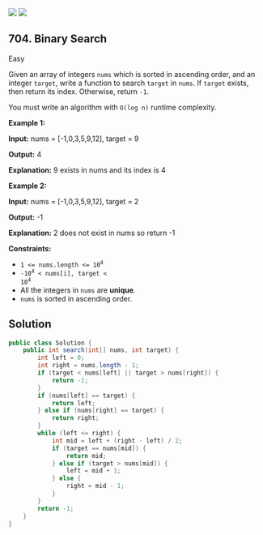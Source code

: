 [![](https://img.shields.io/github/stars/javadev/LeetCode-in-Java?label=Stars&style=flat-square)](https://github.com/javadev/LeetCode-in-Java)
[![](https://img.shields.io/github/forks/javadev/LeetCode-in-Java?label=Fork%20me%20on%20GitHub%20&style=flat-square)](https://github.com/javadev/LeetCode-in-Java/fork)

## 704\. Binary Search

Easy

Given an array of integers `nums` which is sorted in ascending order, and an integer `target`, write a function to search `target` in `nums`. If `target` exists, then return its index. Otherwise, return `-1`.

You must write an algorithm with `O(log n)` runtime complexity.

**Example 1:**

**Input:** nums = [-1,0,3,5,9,12], target = 9

**Output:** 4

**Explanation:** 9 exists in nums and its index is 4

**Example 2:**

**Input:** nums = [-1,0,3,5,9,12], target = 2

**Output:** -1

**Explanation:** 2 does not exist in nums so return -1

**Constraints:**

*   <code>1 <= nums.length <= 10<sup>4</sup></code>
*   <code>-10<sup>4</sup> < nums[i], target < 10<sup>4</sup></code>
*   All the integers in `nums` are **unique**.
*   `nums` is sorted in ascending order.

## Solution

```java
public class Solution {
    public int search(int[] nums, int target) {
        int left = 0;
        int right = nums.length - 1;
        if (target < nums[left] || target > nums[right]) {
            return -1;
        }
        if (nums[left] == target) {
            return left;
        } else if (nums[right] == target) {
            return right;
        }
        while (left <= right) {
            int mid = left + (right - left) / 2;
            if (target == nums[mid]) {
                return mid;
            } else if (target > nums[mid]) {
                left = mid + 1;
            } else {
                right = mid - 1;
            }
        }
        return -1;
    }
}
```